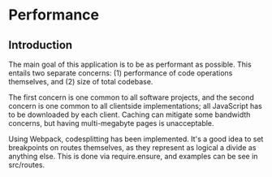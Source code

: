 # Performance

## Introduction

The main goal of this application is to be as performant as possible.
This entails two separate concerns: (1) performance of code operations themselves,
and (2) size of total codebase.

The first concern is one common to all software projects, and the second concern
is one common to all clientside implementations; all JavaScript has to be downloaded
by each client. Caching can mitigate some bandwidth concerns, but having
multi-megabyte pages is unacceptable.

Using Webpack, codesplitting has been implemented. It's a good idea to set breakpoints
on routes themselves, as they represent as logical a divide as anything else. This is
done via require.ensure, and examples can be see in src/routes.
